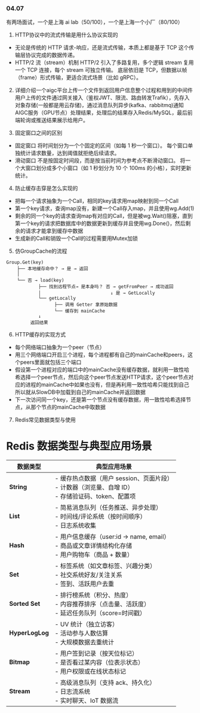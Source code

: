 ### 04.07
有两场面试，一个是上海 ai lab（50/100），一个是上海一个小厂（80/100）
1. HTTP协议中的流式传输是用什么协议实现的
- 无论是传统的 HTTP 请求-响应，还是流式传输，本质上都是基于 TCP 这个传输层协议完成的数据传递。
- HTTP/2 流（stream）机制
HTTP/2 引入了多路复用，多个逻辑 stream 复用一个 TCP 连接，每个 stream 可独立传输。
底层依旧是 TCP，但数据以帧（frame）形式传输，更适合流式场景（比如 gRPC）。

2. 详细介绍一个aigc平台上传一个文件到返回用户信息整个过程和用到的中间件
用户上传的文件通过网关接入（鉴权JWT、限流、路由转发Trafik），先存入对象存储(一般都是用云存储)，通过消息队列异步(kafka、rabbitmq)通知AIGC服务（GPU节点）处理结果，处理后的结果存入Redis/MySQL，最后前端轮询或推送结果展示给用户。

3. 固定窗口之间的区别
- 固定窗口
将时间划分为一个个固定的区间（如每 1 秒一个窗口）。
每个窗口单独统计请求数量，达到阈值就拒绝后续请求。
- 滑动窗口
不是按固定时间段，而是按当前时间为参考点不断滑动窗口。
将一个大窗口划分成多个小窗口（如 1 秒划分为 10 个 100ms 的小格），实时更新统计。
4. 防止缓存击穿是怎么实现的
- 把每一个请求抽象为一个Call，相同的key请求用map映射到同一个Call
- 第一个key请求，查询map没有，新建一个Call存入map，并且使用wg.Add(1)
- 剩余的同一个key的请求查询map有对应的Call，但是被wg.Wait()阻塞，直到第一个key的请求把数据库中的数据更新到缓存并且使用wg.Done()，然后剩余的请求才能拿到缓存中数据
- 生成新的Call和销毁一个Call的过程需要用Mutex加锁

5. 仿GroupCache的流程

```
Group.Get(key)
    ├── 本地缓存命中？ → 是 → 返回
    │
    └── 否 → load(key)
            ├── 找到远程节点→ 是本身吗？ 否 → getFromPeer → 成功返回
            │                          ↓ 是 → GetLocally
            └── getLocally
                  ├── 调用 Getter 拿原始数据
                  └── 缓存到 mainCache
            ↓
         返回结果
```

6. HTTP缓存的实现方式
- 每个网络端口抽象为一个peer（节点）
- 用三个网络端口开启三个进程，每个进程都有自己的mainCache和peers，这个peers里面就包括三个端口
- 假设第一个进程对应的端口中的mainCache没有缓存数据，就利用一致性哈希选择一个peer节点，然后向这个peer节点发送HTTP请求，这个peer节点对应的进程的mainCache中如果也没有，但是再利用一致性哈希只能找到自己所以就从SlowDB中加载到自己的mainCache并返回数据
- 下一次访问同一个key，还是第一个节点没有缓存数据，用一致性哈希选择节点，从那个节点的mainCache中取数据

7. Redis常见数据类型与使用
# Redis 数据类型与典型应用场景

| 数据类型       | 典型应用场景                                                                 |
|----------------|------------------------------------------------------------------------------|
| **String**      | - 缓存热点数据（用户 session、页面片段）<br>- 计数器（浏览量、自增 ID）<br>- 存储验证码、token、配置项 |
| **List**        | - 简易消息队列（任务推送、异步处理）<br>- 时间线/评论系统（按时间顺序）<br>- 日志系统收集 |
| **Hash**        | - 用户信息缓存（user:id -> name, email）<br>- 商品或文章详情结构化存储<br>- 用户购物车（商品 + 数量） |
| **Set**         | - 标签系统（如文章标签、兴趣分类）<br>- 社交系统好友/关注关系<br>- 签到、活跃用户去重 |
| **Sorted Set**  | - 排行榜系统（积分、热度）<br>- 内容推荐排序（点击量、活跃度）<br>- 延迟任务队列（score=时间戳） |
| **HyperLogLog** | - UV 统计（独立访客）<br>- 活动参与人数估算<br>- 大规模数据去重统计 |
| **Bitmap**      | - 用户签到记录（按天位标记）<br>- 是否看过某内容（位表示状态）<br>- 用户权限或在线状态标记 |
| **Stream**      | - 高级消息队列（支持 ack、持久化）<br>- 日志流系统<br>- 实时聊天、IoT 数据流 |
